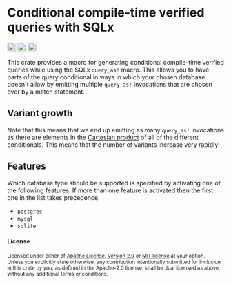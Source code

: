 # Conditional compile-time verified queries with SQLx

[<img alt="github" src="https://img.shields.io/badge/github-kyrias/sqlx--conditional--queries-8da0cb?style=for-the-badge&labelColor=555555&logo=github" height="20">](https://github.com/kyrias/sqlx-conditional-queries)
[<img alt="crates.io" src="https://img.shields.io/crates/v/sqlx-conditional-queries.svg?style=for-the-badge&color=fc8d62&logo=rust" height="20">](https://crates.io/crates/sqlx-conditional-queries)
[<img alt="docs.rs" src="https://img.shields.io/badge/docs.rs-sqlx--conditional--queries-66c2a5?style=for-the-badge&labelColor=555555&logo=docs.rs" height="20">](https://docs.rs/sqlx-conditional-queries)

This crate provides a macro for generating conditional compile-time verified
queries while using the SQLx `query_as!` macro.  This allows you to have parts
of the query conditional in ways in which your chosen database doesn't allow by
emitting multiple `query_as!` invocations that are chosen over by a match
statement.


## Variant growth

Note that this means that we end up emitting as many `query_as!` invocations as
there are elements in the [Cartesian product] of all of the different
conditionals.  This means that the number of variants increase very rapidly!

[Cartesian product]: https://en.wikipedia.org/wiki/Cartesian_product


## Features

Which database type should be supported is specified by activating one of the
following features.  If more than one feature is activated then the first one
in the list takes precedence.

- `postgres`
- `mysql`
- `sqlite`


#### License

<sup>
Licensed under either of <a href="LICENSE-APACHE">Apache License, Version
2.0</a> or <a href="LICENSE-MIT">MIT license</a> at your option.
</sup>

<br>

<sub>
Unless you explicitly state otherwise, any contribution intentionally submitted
for inclusion in this crate by you, as defined in the Apache-2.0 license, shall
be dual licensed as above, without any additional terms or conditions.
</sub>
